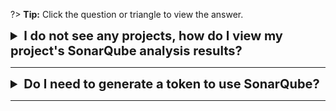 ?> **Tip:** Click the question or triangle to view the answer.

<details>
 <summary style="font-size:20px"><b>I do not see any projects, how do I view my project's SonarQube analysis results?</b></summary><br>

Granting access permissions to your SonarQube projects is currently done manually, as SonarQube
accounts occasionally do not get automatically created upon onboarding to SHIP.

For Container Stack to grant permissions, please ensure that you have logged into SonarQube with
your SHIP account **at least once**. This will trigger the SonarQube account creation if it has not
already been completed. After which, please [contact us](contact-us) to assist in
granting permissions.
</details>

---

<details>
 <summary style="font-size:20px"><b>Do I need to generate a token to use SonarQube?</b></summary><br>

No. SonarQube Service Accounts have already been configured for you in the baseline CI pipeline and
will work out-of-the-box.

You will not be able to use the generated tokens as all user accounts do not have permissions to
run analysis on repositories.
</details>

---
